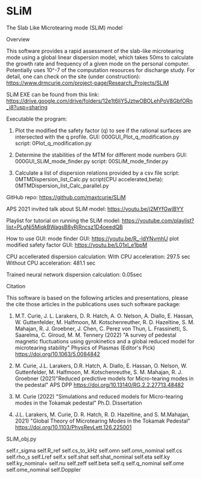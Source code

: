 # SLiM
The Slab Like Microtearing mode (SLiM) model

Overview

This software provides a rapid assessment of the slab-like microtearing mode using a global linear dispersion model, which takes 50ms to calculate the growth rate and frequency of a given mode on the personal computer. Potentially uses 10^-7 of the computation resources for discharge study. For detail, one can check on the site (under construction): https://www.drmcurie.com/project-page/Research_Projects/SLiM

SLiM EXE can be found from this link: https://drive.google.com/drive/folders/12e1t6liY5JztwOBOLehPoV8GbfORn_j8?usp=sharing



Executable the program: 

1. Plot the modified the safety factor (q) to see if the rational surfaces are intersected with the q profile. 
 GUI:    000GUI_Plot_q_modification.py
 script: 0Plot_q_modification.py

2. Determine the stabilities of the MTM for different mode numbers 
 GUI:    000GUI_SLiM_mode_finder.py
 script: 00SLiM_mode_finder.py

3. Calculate a list of dispersion relations provided by a csv file
 script: 0MTMDispersion_list_Calc.py
 script(CPU accelerated,beta): 0MTMDispersion_list_Calc_parallel.py


GitHub repo:
https://github.com/maxtcurie/SLiM

APS 2021 invited talk about SLiM model:
https://youtu.be/j2MYfGwlBYY

Playlist for tutorial on running the SLiM model:
https://youtube.com/playlist?list=PLgNi5MiqkBWagsB8yRjRncsz1D4oeedQB

How to use GUI:
    mode finder GUI: https://youtu.be/R_-ldYNvmhU
    plot modified safety factor GUI: https://youtu.be/L01xl_e1bpM


CPU accellerated dispersion calculation:
    With    CPU acceleration: 297.5 sec
    Without CPU acceleration: 481.1 sec

Trained neural network dispersion calculation: 0.05sec


Citation 

This software is based on the following articles and presentations, please the cite those articles in the publications uses such software package: 

1. M.T. Curie, J. L. Larakers, D. R. Hatch, A. O. Nelson, A. Diallo, E. Hassan, W. Guttenfelder, M. Halfmoon, M. Kotschenreuther, R. D. Hazeltine, S. M. Mahajan, R. J. Groebner, J. Chen, C. Perez von Thun, L. Frassinetti, S. Saarelma, C. Giroud, M. M. Tennery (2022) "A survey of pedestal magnetic fluctuations using gyrokinetics and a global reduced model for microtearing stability" Physics of Plasmas (Editor's Pick)
https://doi.org/10.1063/5.0084842

2. M. Curie, J.L. Larakers, D.R. Hatch, A. Diallo, E. Hassan, O. Nelson, W. Guttenfelder, M. Halfmoon, M. Kotschenreuthe, S. M. Mahajan, R. J. Groebner (2021)"Reduced predictive models for Micro-tearing modes in the pedestal" APS DPP
https://doi.org/10.13140/RG.2.2.27713.48482

3. M. Curie (2022) "Simulations and reduced models for Micro-tearing modes in the Tokamak pedestal" Ph.D. Dissertation

4. J.L. Larakers,  M. Curie, D. R. Hatch, R. D. Hazeltine, and S. M.Mahajan, 2021) "Global Theory of Microtearing Modes in the Tokamak Pedestal" 
https://doi.org/10.1103/PhysRevLett.126.225001


SLiM_obj.py

self.r_sigma
self.R_ref
self.cs_to_kHz
self.omn
self.omn_nominal
self.cs
self.rho_s
self.Lref
self.x
self.shat
self.shat_nominal
self.eta
self.ky
self.ky_nominal=
self.nu
self.zeff
self.beta
self.q
self.q_nominal
self.ome
self.ome_nominal
self.Doppler
